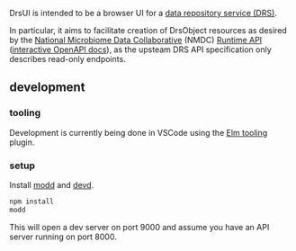 DrsUI is intended to be a browser UI for a [data repository service (DRS)](https://ga4gh.github.io/data-repository-service-schemas/preview/release/drs-1.0.0/docs/).

In particular, it aims to facilitate creation of DrsObject resources as desired by the [National Microbiome Data Collaborative](https://microbiomedata.org/) (NMDC) [Runtime API](https://github.com/microbiomedata/nmdc-runtime/) ([interactive OpenAPI docs](https://api.dev.microbiomedata.org/docs#/objects)), as the upsteam DRS API specification only describes read-only endpoints.

## development

### tooling

Development is currently being done in VSCode using the [Elm tooling](https://marketplace.visualstudio.com/items?itemName=Elmtooling.elm-ls-vscode) plugin.

### setup

Install [modd](https://github.com/cortesi/modd) and [devd](https://github.com/cortesi/devd).

```bash
npm install
modd
```

This will open a dev server on port 9000 and assume you have an API server running on port 8000.
